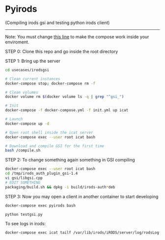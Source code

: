 # Pyirods

(Compiling irods gsi and testing python irods client)

---

Note:
You must change [this line](docker.compose.yml#L36) to make the compose work
inside your enviroment.

STEP 0: Clone this repo and go inside the root directory

STEP 1: Bring up the server

```bash
cd usecases/irodsgsi

# Clean current instances
docker-compose stop; docker-compose rm -f

# Clean volumes
docker volume rm $(docker volume ls -q | grep "^gsi_")

# Init
docker-compose -f docker-compose.yml -f init.yml up icat

# Launch
docker-compose up -d

# Open root shell inside the icat server
docker-compose exec --user root icat bash

# Download and compile GSI for the first time
bash /compile.sh

```

STEP 2: To change something again something in GSI compiling

```bash
docker-compose exec --user root icat bash
cd /tmp/irods_auth_plugin_gsi-1.4
vi gsi/libgsi.cpp
# EDIT SOMETHING
packaging/build.sh && dpkg -i build/irods-auth*deb
```

STEP 3: Now you may open a client in another container
to start developing

```bash
docker-compose exec pyirods bash

python testgsi.py
```

To see logs in irods:

```bash
docker-compose exec icat tailf /var/lib/irods/iRODS/server/log/rodsLog*
```

